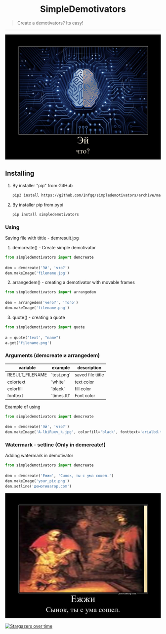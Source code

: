 <h1 align="center">SimpleDemotivators</h1>
    <blockquote>Create a demotivators? Its easy!</blockquote>
</p>
<hr>

![prikol1](demresult.jpg)

## Installing
1) By installer "pip" from GitHub
   
   ```sh
   pip3 install https://github.com/Infqq/simpledemotivators/archive/main.zip --upgrade
   ```
2) By installer pip from pypi
   
   ```sh
   pip install simpledemotivators
   ```

### Using
Saving file with tittle - demresult.jpg

1. demcreate() - Create simple demotivator
```python
from simpledemotivators import demcreate

dem = demcreate('Эй', 'что?')
dem.makeImage('filename.jpg')
```

2. arrangedem() - creating a demotivator with movable frames
```python 
from simpledemotivators import arrangedem

dem = arrangedem('чего?', 'того')
dem.makeImage('filename.png')
```

3. quote() - creating a quote
```python 
from simpledemotivators import quote

a = quote('text', "name")
a.get('filename.png')
```

### Arguments (demcreate и arrangedem)
| variable | example | description |
| -------- | --------- | ---------|
| RESULT_FILENAME | 'test.png' | saved file tiitle
| colortext | 'white' | text color
| colorfill | 'black' | fill color
| fonttext | 'times.ttf' | Font color

Example of using
```python 
from simpledemotivators import demcreate

dem = demcreate('Эй', 'что?')
dem.makeImage('A-lbiRuxv_k.jpg', colorfill='black', fonttext='arialbd.ttf')
```

### Watermark - setline (Only in demcreate!)
Adding watermark in demotivator

```python 
from simpledemotivators import demcreate

dem = demcreate('Ежжи', 'Сынок, ты с ума сошел.')
dem.makeImage('your_pic.png')
dem.setline('демотиватор.com')
```
![prikol2](setline_example.jpg)

[![Stargazers over time](https://starchart.cc/Infqq/simpledemotivators.svg)](https://starchart.cc/Infqq/simpledemotivators)
